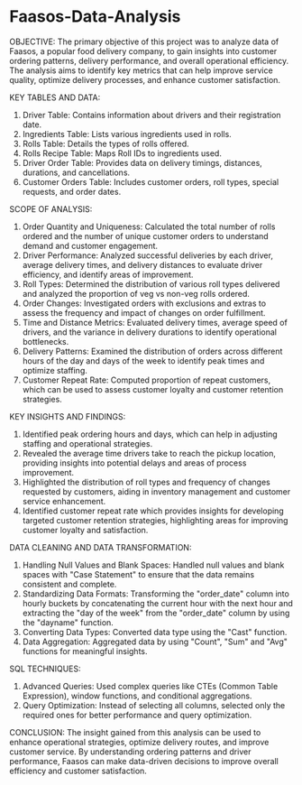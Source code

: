 # Faasos-Data-Analysis

OBJECTIVE: The primary objective of this project was to analyze data of Faasos, a popular food delivery company, to gain insights into customer ordering patterns, delivery performance, and overall operational efficiency. The analysis aims to identify key metrics that can help improve service quality, optimize delivery processes, and enhance customer satisfaction.

KEY TABLES AND DATA:
1) Driver Table: Contains information about drivers and their registration date.
2) Ingredients Table: Lists various ingredients used in rolls.
3) Rolls Table: Details the types of rolls offered.
4) Rolls Recipe Table: Maps Roll IDs to ingredients used.
5) Driver Order Table: Provides data on delivery timings, distances, durations, and cancellations.
6) Customer Orders Table: Includes customer orders, roll types, special requests, and order dates.

SCOPE OF ANALYSIS:
1) Order Quantity and Uniqueness: Calculated the total number of rolls ordered and the number of unique customer orders to understand demand and customer engagement.
2) Driver Performance: Analyzed successful deliveries by each driver, average delivery times, and delivery distances to evaluate driver efficiency, and identify areas of improvement.
3) Roll Types: Determined the distribution of various roll types delivered and analyzed the proportion of veg vs non-veg rolls ordered.
4) Order Changes: Investigated orders with exclusions and extras to assess the frequency and impact of changes on order fulfillment.
5) Time and Distance Metrics: Evaluated delivery times, average speed of drivers, and the variance in delivery durations to identify operational bottlenecks.
6) Delivery Patterns: Examined the distribution of orders across different hours of the day and days of the week to identify peak times and optimize staffing.
7) Customer Repeat Rate: Computed proportion of repeat customers, which can be used to assess customer loyalty and customer retention strategies.

KEY INSIGHTS AND FINDINGS:
1) Identified peak ordering hours and days, which can help in adjusting staffing and operational strategies.
2) Revealed the average time drivers take to reach the pickup location, providing insights into potential delays and areas of process improvement.
3) Highlighted the distribution of roll types and frequency of changes requested by customers, aiding in inventory management and customer service enhancement.
4) Identified customer repeat rate which provides insights for developing targeted customer retention strategies, highlighting areas for improving customer loyalty and satisfaction.

DATA CLEANING AND DATA TRANSFORMATION:
1) Handling Null Values and Blank Spaces: Handled null values and blank spaces with "Case Statement" to ensure that the data remains consistent and complete.
2) Standardizing Data Formats: Transforming the "order_date" column into hourly buckets by concatenating the current hour with the next hour and extracting the "day of the week" from the "order_date" column by using the "dayname" function.
3) Converting Data Types: Converted data type using the "Cast" function.
4) Data Aggregation: Aggregated data by using "Count", "Sum" and "Avg" functions for meaningful insights.

SQL TECHNIQUES:
1) Advanced Queries: Used complex queries like CTEs (Common Table Expression), window functions, and conditional aggregations.
2) Query Optimization: Instead of selecting all columns, selected only the required ones for better performance and query optimization.

CONCLUSION: The insight gained from this analysis can be used to enhance operational strategies, optimize delivery routes, and improve customer service. By understanding ordering patterns and driver performance, Faasos can make data-driven decisions to improve overall efficiency and customer satisfaction.


